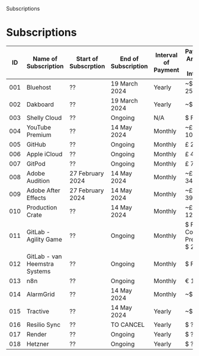 Subscriptions
# Subscriptions

| ID | Name of Subscription | Start of Subscrption | End of Subscription | Interval of Payment | Payment Amount per Interval |
| -- | -- | -- | -- | -- | -- |
| 001 | Bluehost | ?? | 19 March 2024 | Yearly | ~$ 251.76~ |
| 002 | Dakboard | ?? | 19 March 2024 | Yearly | ~$ ??~ |
| 003 | Shelly Cloud | ?? | Ongoing | N/A | $ Free |
| 004 | YouTube Premium | ?? | 14 May 2024 | Monthly | ~£ 10.32~ |
| 005 | GitHub | ?? | Ongoing | Monthly | £ 20.00 |
| 006 | Apple iCloud | ?? | Ongoing | Monthly | £ 4.99 |
| 007 | GitPod | ?? | Ongoing | Monthly | £ 7.97 |
| 008 | Adobe Audition | 27 February 2024 | 14 May 2024 | Monthly | ~£ 34.99~ |
| 009 | Adobe After Effects | 27 February 2024 | 14 May 2024 | Monthly | ~£ 39.64~ |
| 010 | Production Crate | ?? | 14 May 2024 | Monthly | ~£ 12.30~ |
| 011 | GitLab - Agility Game | ?? | Ongoing | Monthly | $ Free - Consider Premium $ 29.00 |
| 012 | GitLab - van Heemstra Systems | ?? | Ongoing | Monthly | $ Free |
| 013 | n8n | ?? | Ongoing | Monthly | € 10 |
| 014 | AlarmGrid | ?? | 14 May 2024 | Monthly | ~$ 10~ |
| 015 | Tractive | ?? | 14 May 2024 | Yearly | ~$ ??~ |
| 016 | Resilio Sync | ?? | TO CANCEL | Yearly | $ ?? |
| 017 | Render | ?? | Ongoing | Yearly | $ ?? |
| 018 | Hetzner | ?? | Ongoing | Yearly | $ ?? |
